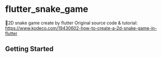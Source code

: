 # flutter_snake_game

🐍2D snake game create by flutter
Original source code & tutorial: https://www.kodeco.com/19430602-how-to-create-a-2d-snake-game-in-flutter
## Getting Started
